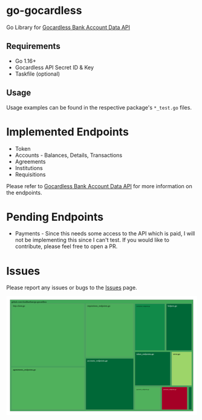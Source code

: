 # go-gocardless
Go Library for [Gocardless Bank Account Data API](https://developer.gocardless.com/bank-account-data/overview)

## Requirements
- Go 1.16+
- Gocardless API Secret ID & Key
- Taskfile (optional)

## Usage
Usage examples can be found in the respective package's `*_test.go` files.

# Implemented Endpoints
- Token 
- Accounts - Balances, Details, Transactions
- Agreements
- Institutions
- Requisitions

Please refer to [Gocardless Bank Account Data API](https://developer.gocardless.com/bank-account-data/overview) for more information on the endpoints.

# Pending Endpoints
- Payments - Since this needs some access to the API which is paid, I will not be implementing this since I can't test. If you would like to contribute, please feel free to open a PR.

# Issues
Please report any issues or bugs to the [Issues](https://github.com/cksidharthan/go-gocardless/issues) page.

![pkg-coverage-img](./assets/cover-treemap.svg?raw=true "Unit Test Coverage Image")